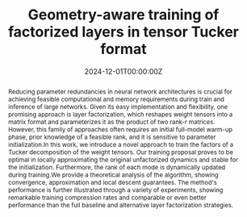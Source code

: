 ---
title: 'Geometry-aware training of factorized layers in tensor Tucker format'

# Authors
# If you created a profile for a user (e.g. the default `admin` user), write the username (folder name) here
# and it will be replaced with their full name and linked to their profile.
authors:
  - admin
  - Steffen Schotthöfer
  - Gianluca Ceruti
  - Jonas Kusch
  - Francesco Tudisco

# Author notes (optional)
# author_notes:
  # - 'Equal contribution'
  # - 'Equal contribution'

date: '2024-12-01T00:00:00Z'

# Schedule page publish date (NOT publication's date).
publishDate: '2024-12-01T00:00:00Z'

# Publication type.
# Accepts a single type but formatted as a YAML list (for Hugo requirements).
# Enter a publication type from the CSL standard.
publication_types: ['paper-conference']

# Publication name and optional abbreviated publication name.
publication: In *Neural Information and Processing Syste,s*
publication_short: In NeurIPS

abstract: Reducing parameter redundancies in neural network architectures is crucial for achieving feasible computational and memory requirements during train and inference of large networks. Given its easy implementation and flexibility, one promising approach is layer factorization, which reshapes weight tensors into a matrix format and parameterizes it as the product of two rank-r matrices. However, this family of approaches often requires an initial full-model warm-up phase, prior knowledge of a feasible rank, and it is sensitive to parameter initialization.In this work, we introduce a novel approach to train the factors of a Tucker decomposition of the weight tensors. Our training proposal proves to be optimal in locally approximating the original unfactorized dynamics and stable for the initialization. Furthermore, the rank of each mode is dynamically updated during training.We provide a theoretical analysis of the algorithm, showing convergence, approximation and local descent guarantees. The method's performance is further illustrated through a variety of experiments, showing remarkable training compression rates and comparable or even better performance than the full baseline and alternative layer factorization strategies.
# Summary. An optional shortened abstract.
# summary: Lorem ipsum dolor sit amet, consectetur adipiscing elit. Duis posuere tellus ac convallis placerat. Proin tincidunt magna sed ex sollicitudin condimentum.

tags:
  - Low-rank, Riemannian gradient flow, Tucker tensor representation, compression

# Display this page in the Featured widget?
featured: true

# Standard identifiers for auto-linking
# hugoblox:
  # ids:
    # doi: 10.5555/123456

# Custom links
links:
  - type: pdf
    url: "https://proceedings.neurips.cc/paper_files/paper/2024/file/ea48cb23a02ec3b895b0b0124307b0ec-Paper-Conference.pdf"
  - type: code
    url: https://openreview.net/attachment?id=aBtcfcrjM3&name=supplementary_material
  # - type: dataset
    # url: https://github.com/HugoBlox/hugo-blox-builder
  - type: slides
    url: https://neurips.cc/media/neurips-2024/Slides/94579_PfsrYQc.pdf
  # - type: source
    # url: https://github.com/HugoBlox/hugo-blox-builder
  # - type: video
   # url: https://youtube.com

# Featured image
# To use, add an image named `featured.jpg/png` to your page's folder.
image:
  caption: 'Image credit: [**Unsplash**](https://unsplash.com/photos/pLCdAaMFLTE)'
  focal_point: ''
  preview_only: false

# Associated Projects (optional).
#   Associate this publication with one or more of your projects.
#   Simply enter your project's folder or file name without extension.
#   E.g. `internal-project` references `content/project/internal-project/index.md`.
#   Otherwise, set `projects: []`.
projects:
  - example

# Slides (optional).
#   Associate this publication with Markdown slides.
#   Simply enter your slide deck's filename without extension.
#   E.g. `slides: "example"` references `content/slides/example/index.md`.
#   Otherwise, set `slides: ""`.
slides: ""
---